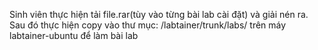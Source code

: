 Sinh viên thực hiện tải file.rar(tùy vào từng bài lab cài đặt) và giải nén ra. Sau đó thực hiện copy vào thư mục: /labtainer/trunk/labs/ trên máy labtainer-ubuntu để làm bài lab
